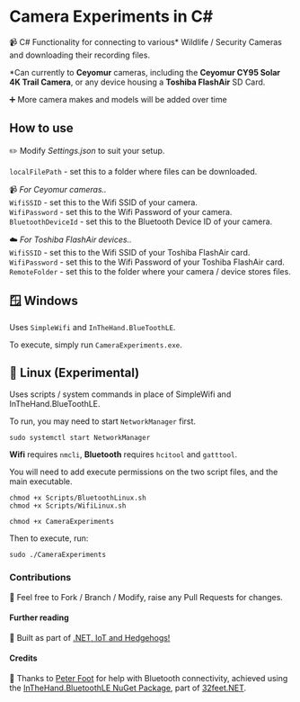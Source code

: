 
# Camera Experiments in C#
📹 C# Functionality for connecting to various\* Wildlife / Security Cameras and downloading their recording files.

\*Can currently to **Ceyomur** cameras, including the **Ceyomur CY95 Solar 4K Trail Camera**, or any device housing a **Toshiba FlashAir** SD Card. 
 
➕ More camera makes and models will be added over time

## How to use

✏️ Modify *Settings.json* to suit your setup.

`localFilePath` - set this to a folder where files can be downloaded.

📹  *For Ceyomur cameras..*  
`WifiSSID` - set this to the Wifi SSID of your camera.  
`WifiPassword` - set this to the Wifi Password of your camera.  
`BluetoothDeviceId` - set this to the Bluetooth Device ID of your camera.  

☁️  *For Toshiba FlashAir devices..*  
`WifiSSID` - set this to the Wifi SSID of your Toshiba FlashAir card.  
`WifiPassword` - set this to the Wifi Password of your Toshiba FlashAir card.  
`RemoteFolder` - set this to the folder where your camera / device stores files.  

## 🪟 Windows  

Uses `SimpleWifi` and `InTheHand.BlueToothLE`.

To execute, simply run `CameraExperiments.exe`.

## 🐧 Linux (Experimental)

Uses scripts / system commands in place of SimpleWifi and InTheHand.BlueToothLE.

To run, you may need to start `NetworkManager` first.

`sudo systemctl start NetworkManager`

**Wifi** requires `nmcli`, **Bluetooth** requires `hcitool` and `gatttool`.

You will need to add execute permissions on the two script files, and the main executable.

`chmod +x Scripts/BluetoothLinux.sh`  
`chmod +x Scripts/WifiLinux.sh`  

`chmod +x CameraExperiments`  

Then to execute, run:  

`sudo ./CameraExperiments`  

### Contributions

🍴 Feel free to Fork / Branch / Modify, raise any Pull Requests for changes.

#### Further reading  

🦔 Built as part of [.NET, IoT and Hedgehogs!](https://www.mike-irving.co.uk/web-design-blog/?blogid=122)


#### Credits

🙏 Thanks to [Peter Foot](https://github.com/peterfoot) for help with Bluetooth connectivity, achieved using the [InTheHand.BluetoothLE NuGet Package](https://www.nuget.org/packages/InTheHand.BluetoothLE), part of [32feet.NET](https://github.com/inthehand/32feet).
